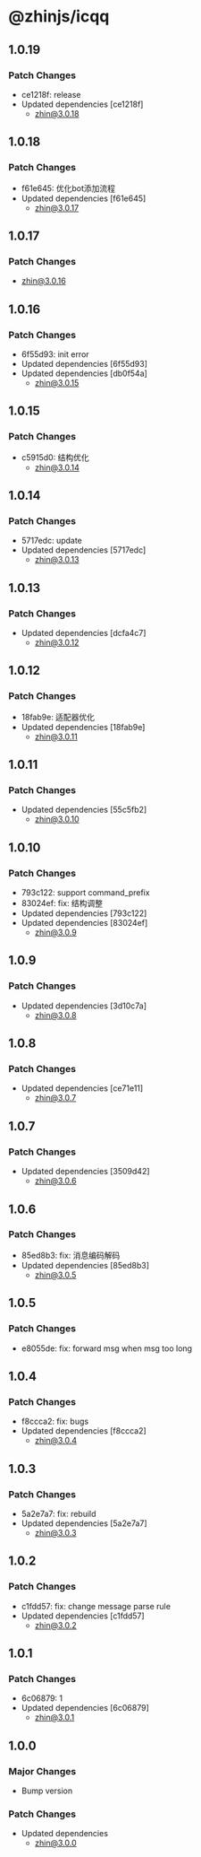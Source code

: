 # @zhinjs/icqq

## 1.0.19

### Patch Changes

- ce1218f: release
- Updated dependencies [ce1218f]
  - zhin@3.0.18

## 1.0.18

### Patch Changes

- f61e645: 优化bot添加流程
- Updated dependencies [f61e645]
  - zhin@3.0.17

## 1.0.17

### Patch Changes

- zhin@3.0.16

## 1.0.16

### Patch Changes

- 6f55d93: init error
- Updated dependencies [6f55d93]
- Updated dependencies [db0f54a]
  - zhin@3.0.15

## 1.0.15

### Patch Changes

- c5915d0: 结构优化
  - zhin@3.0.14

## 1.0.14

### Patch Changes

- 5717edc: update
- Updated dependencies [5717edc]
  - zhin@3.0.13

## 1.0.13

### Patch Changes

- Updated dependencies [dcfa4c7]
  - zhin@3.0.12

## 1.0.12

### Patch Changes

- 18fab9e: 适配器优化
- Updated dependencies [18fab9e]
  - zhin@3.0.11

## 1.0.11

### Patch Changes

- Updated dependencies [55c5fb2]
  - zhin@3.0.10

## 1.0.10

### Patch Changes

- 793c122: support command_prefix
- 83024ef: fix: 结构调整
- Updated dependencies [793c122]
- Updated dependencies [83024ef]
  - zhin@3.0.9

## 1.0.9

### Patch Changes

- Updated dependencies [3d10c7a]
  - zhin@3.0.8

## 1.0.8

### Patch Changes

- Updated dependencies [ce71e11]
  - zhin@3.0.7

## 1.0.7

### Patch Changes

- Updated dependencies [3509d42]
  - zhin@3.0.6

## 1.0.6

### Patch Changes

- 85ed8b3: fix: 消息编码解码
- Updated dependencies [85ed8b3]
  - zhin@3.0.5

## 1.0.5

### Patch Changes

- e8055de: fix: forward msg when msg too long

## 1.0.4

### Patch Changes

- f8ccca2: fix: bugs
- Updated dependencies [f8ccca2]
  - zhin@3.0.4

## 1.0.3

### Patch Changes

- 5a2e7a7: fix: rebuild
- Updated dependencies [5a2e7a7]
  - zhin@3.0.3

## 1.0.2

### Patch Changes

- c1fdd57: fix: change message parse rule
- Updated dependencies [c1fdd57]
  - zhin@3.0.2

## 1.0.1

### Patch Changes

- 6c06879: 1
- Updated dependencies [6c06879]
  - zhin@3.0.1

## 1.0.0

### Major Changes

- Bump version

### Patch Changes

- Updated dependencies
  - zhin@3.0.0
